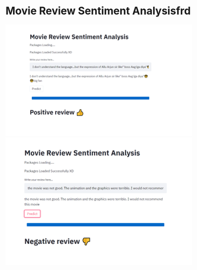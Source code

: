 # Movie Review Sentiment Analysisfrd
![alt text](https://github.com/akkinasrikar/Movie-Review-Sentiment-Analysis/blob/master/images/1.png)
![alt text](https://github.com/akkinasrikar/Movie-Review-Sentiment-Analysis/blob/master/images/2.png)

